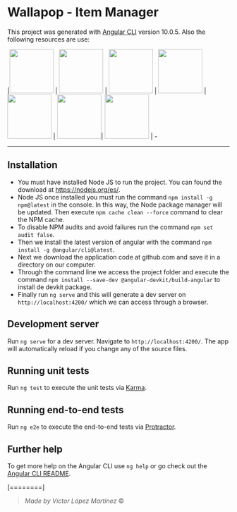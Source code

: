 # Wallapop - Item Manager  

This project was generated with [Angular CLI](https://github.com/angular/angular-cli) version 10.0.5. Also the following resources are use:

|<img width="100" src="https://www.w3.org/html/logo/downloads/HTML5_Logo_512.png">  | <img width="100" src="https://www.picuino.com/_images/css3-logo.png"> | <img width="100" src="https://www.kindpng.com/picc/m/67-678384_transparent-javascript-icon-png-png-download.png">  |  <img width="100" src="https://i.pinimg.com/originals/8b/c2/bb/8bc2bb822959372585c3fe79a75affed.gif"> | <img width="100" src="https://blog.artegrafico.net/wp-content/uploads/2019/02/jQuery-logo.png">  |  <img width="100" src="https://cdn.worldvectorlogo.com/logos/angular-icon.svg">| <img width="100" src="https://cdn.pixabay.com/photo/2015/04/23/17/41/node-js-736399_960_720.png">
| -



------------


## Installation
- You must have installed Node JS to run the project. You can found the download at https://nodejs.org/es/. 
- Node JS once installed you must run the command `npm install -g npm@latest` in the console. In this way, the Node package manager will be updated. Then execute `npm cache clean --force` command to clear the NPM cache.
- To disable NPM audits and avoid failures run the command `npm set audit false`.
- Then we install the latest version of angular with the command `npm install -g @angular/cli@latest`.
- Next we download the application code at github.com and save it in a directory on our computer.
- Through the command line we access the project folder and execute the command `npm install --save-dev @angular-devkit/build-angular` to install de devkit package. 
- Finally run `ng serve` and this will generate a dev server on `http://localhost:4200/` which we can access through a browser.


## Development server

Run `ng serve` for a dev server. Navigate to `http://localhost:4200/`. The app will automatically reload if you change any of the source files.

## Running unit tests

Run `ng test` to execute the unit tests via [Karma](https://karma-runner.github.io).

## Running end-to-end tests

Run `ng e2e` to execute the end-to-end tests via [Protractor](http://www.protractortest.org/).

## Further help

To get more help on the Angular CLI use `ng help` or go check out the [Angular CLI README](https://github.com/angular/angular-cli/blob/master/README.md).

[========]

> *Made by Víctor López Martínez* &copy;